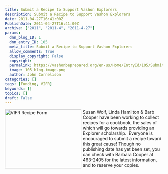 ```yaml
---
title: Submit a Recipe to Support Vashon Explorers
description: Submit a Recipe to Support Vashon Explorers
date: 2011-04-27T16:41:00Z
PublishDate: 2011-04-27T16:41:00Z
archive: ["2011", "2011-4", "2011-4-27"]
params:
  dnn_blog_ID: 1
  dnn_entry_ID: 105
  meta_title: Submit a Recipe to Support Vashon Explorers
  allow_comments: True
  display_copyright: False
  copyright:
  permalink: https://vashonbeprepared.org/en-us/Home/EntryId/105/Submit-a-Recipe-to-Support-Vashon-Explorers
  image: 105_blog-image.png
  author: John Cornelison
categories: []
tags: [Funding, VIFR]
keywords: []
topics: []
draft: False
---
```


<p><a href="./images/105/Windows-Live-Writer-e5aa6e0fc07a_8392-VIFR_Recipe_Form_2.jpg"><img title="VIFR Recipe Form" border="0" alt="VIFR Recipe Form" align="left" width="244" height="189" style="background-image: none; border-bottom: 0px; border-left: 0px; margin: 0px 5px 5px 0px; padding-left: 0px; padding-right: 0px; display: inline; float: left; border-top: 0px; border-right: 0px; padding-top: 0px" src="./images/105/Windows-Live-Writer-e5aa6e0fc07a_8392-VIFR_Recipe_Form_thumb.jpg" /></a>Susan Wolf, Linda Hamilton &amp; Barb Cooper have been working to collect recipes for a cookbook, the sales of which will go towards providing an Explorer scholarship.&#160; Everyone is encouraged to submit a recipe toward this great cause! Though no publishing date has yet been set, you can check with Barbara Cooper at 463-2405 for the latest information, and to reserve your copies.</p>

